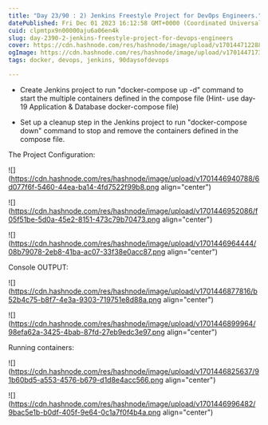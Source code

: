 ```yaml
---
title: "Day 23/90 : 2) Jenkins Freestyle Project for DevOps Engineers."
datePublished: Fri Dec 01 2023 16:12:58 GMT+0000 (Coordinated Universal Time)
cuid: clpmtpx9n00000aju6a06en4k
slug: day-2390-2-jenkins-freestyle-project-for-devops-engineers
cover: https://cdn.hashnode.com/res/hashnode/image/upload/v1701447122889/1feed1fe-3a2e-470a-8d87-2d70fafcdad2.png
ogImage: https://cdn.hashnode.com/res/hashnode/image/upload/v1701447173878/4bc44d62-4b24-45b1-b251-ca78272a3d25.png
tags: docker, devops, jenkins, 90daysofdevops

---
```


* Create Jenkins project to run "docker-compose up -d" command to start the multiple containers defined in the compose file (Hint- use day-19 Application & Database docker-compose file)
    
* Set up a cleanup step in the Jenkins project to run "docker-compose down" command to stop and remove the containers defined in the compose file.
    

The Project Configuration:

![](https://cdn.hashnode.com/res/hashnode/image/upload/v1701446940788/6d077f6f-5460-44ea-ba14-4fd7522f99b8.png align="center")

![](https://cdn.hashnode.com/res/hashnode/image/upload/v1701446952086/f05f51be-5d0a-45e2-8151-473c79b70473.png align="center")

![](https://cdn.hashnode.com/res/hashnode/image/upload/v1701446964444/08b79078-2eb8-41ba-ac07-33f38e0acc87.png align="center")

Console OUTPUT:

![](https://cdn.hashnode.com/res/hashnode/image/upload/v1701446877816/b52b4c75-b8f7-4e3a-9303-719751e8d88a.png align="center")

![](https://cdn.hashnode.com/res/hashnode/image/upload/v1701446899964/98efa62a-3425-4bab-87fd-27eb9edc3e97.png align="center")

Running containers:

![](https://cdn.hashnode.com/res/hashnode/image/upload/v1701446825637/91b60bd5-a553-4576-b679-d1d8e4acc566.png align="center")

![](https://cdn.hashnode.com/res/hashnode/image/upload/v1701446996482/9bac5e1b-b0df-405f-9e64-0c1a7f0f4b4a.png align="center")